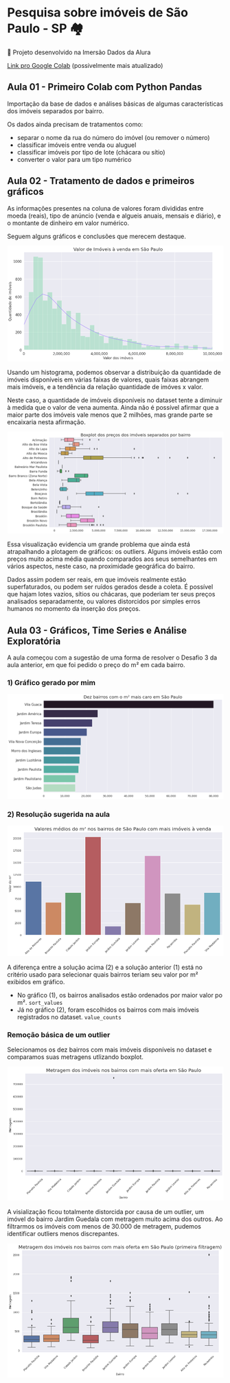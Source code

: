 # Pesquisa sobre imóveis de São Paulo - SP :houses:

:open_book: Projeto desenvolvido na Imersão Dados da Alura

[Link pro Google Colab](https://colab.research.google.com/drive/1DSTwxmWOApYzRQGef0kJtMMSCyjZkHc_?usp=sharing) (possivelmente mais atualizado)

## Aula 01 - Primeiro Colab com Python Pandas

Importação da base de dados e análises básicas de algumas características dos imóveis separados por bairro.

Os dados ainda precisam de tratamentos como: 
  - separar o nome da rua do número do imóvel (ou remover o número)
  - classificar imóveis entre venda ou aluguel
  - classificar imóveis por tipo de lote (chácara ou sítio)
  - converter o valor para um tipo numérico

## Aula 02 - Tratamento de dados e primeiros gráficos

As informações presentes na coluna de valores foram divididas entre moeda (reais), tipo de anúncio (venda e algueis anuais, mensais e diário), e o montante de dinheiro em valor numérico.

Seguem alguns gráficos e conclusões que merecem destaque.

<div align="center">
  <img margin=50px src="https://github.com/Tathy/Pesquisa-Imoveis-SP/blob/main/imagens/Hitograma_valor_imoveis.png?raw=true"/>
</div>

Usando um histograma, podemos observar a distribuição da quantidade de imóveis disponíveis em várias faixas de valores, quais faixas abrangem mais imóveis, e a tendência da relação quantidade de imóves x valor.

Neste caso, a quantidade de imóveis disponíveis no dataset tente a diminuir à medida que o valor de vena aumenta. Ainda não é possível afirmar que a maior parte dos imóveis vale menos que 2 milhões, mas grande parte se encaixaria nesta afirmação.

<div align="center">
  <img src="https://github.com/Tathy/Pesquisa-Imoveis-SP/blob/main/imagens/Boxplot_precos_bairro.png?raw=true"/>
</div>

Essa visualização evidencia um grande problema que ainda está atrapalhando a plotagem de gráficos: os outliers. Alguns imóveis estão com preços muito acima média quando comparados aos seus semelhantes em vários aspectos, neste caso, na proximidade geográfica do bairro.

Dados assim podem ser reais, em que imóveis realmente estão superfaturados, ou podem ser ruídos gerados desde a coleta. É possível que hajam lotes vazios, sítios ou chácaras, que poderiam ter seus preços analisados separadamente, ou valores distorcidos por simples erros humanos no momento da inserção dos preços.

## Aula 03 - Gráficos, Time Series e Análise Exploratória

A aula começou com a sugestão de uma forma de resolver o Desafio 3 da aula anterior, em que foi pedido o preço do m² em cada bairro.

### 1) Gráfico gerado por mim

<div align="center">
  <img src="https://github.com/Tathy/Pesquisa-Imoveis-SP/blob/main/imagens/aula03_dest4.png?raw=true"/>
</div>

### 2) Resolução sugerida na aula

<div align="center">
  <img src="https://github.com/Tathy/Pesquisa-Imoveis-SP/blob/main/imagens/aula03_dest1.png?raw=true"/>
</div>

A diferença entre a solução acima (2) e a solução anterior (1) está no critério usado para selecionar quais bairros teriam seu valor por m² exibidos em gráfico.
- No gráfico (1), os bairros analisados estão ordenados por maior valor po m². ```sort_values```
- Já no gráfico (2), foram escolhidos os bairros com mais imóveis registrados no dataset. ```value_counts```

### Remoção básica de um outlier

Selecionamos os dez bairros com mais imóveis disponíveis no dataset e comparamos suas metragens utlizando boxplot.

<div align="center">
  <img src="https://github.com/Tathy/Pesquisa-Imoveis-SP/blob/main/imagens/aula03_dest2.png?raw=true"/>
</div>

A visialização ficou totalmente distorcida por causa de um outlier, um imóvel do bairro Jardim Guedala com metragem muito acima dos outros. Ao filtrarmos os imóveis com menos de 30.000 de metragem, pudemos identificar outliers menos discrepantes.

<div align="center">
  <img src="https://github.com/Tathy/Pesquisa-Imoveis-SP/blob/main/imagens/aula03_dest3.png?raw=true"/>
</div>
